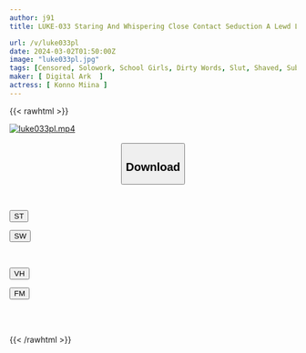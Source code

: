 ```yaml
---
author: j91
title: LUKE-033 Staring And Whispering Close Contact Seduction A Lewd Little Devilish Schoolgirl Who Seduces And Is Too Cute Miina Konno

url: /v/luke033pl
date: 2024-03-02T01:50:00Z
image: "luke033pl.jpg"
tags: [Censored, Solowork, School Girls, Dirty Words, Slut, Shaved, Submissive Men	]
maker: [ Digital Ark  ]
actress: [ Konno Miina ]
---
```



{{< rawhtml >}}

<div class="video" data-videoid="mwoOJRlj8PFGvW">
    <a href="javascript:;">
        <img src="/v/luke033pl/luke033pl.jpg" width="WIDTH" height="HEIGHT" alt="luke033pl.mp4" loading="lazy">
    </a>
</div>

<script type="text/javascript" src="https://j91.asia/asset/on-demand-st.js"></script>

<br>
  <link rel="stylesheet" href="https://j91.asia/asset/bs5.css">
  
  <center>
  <button class="btn btn-primary" type="button" data-bs-toggle="collapse" data-bs-target=".multi-collapse" aria-expanded="false" aria-controls="multiCollapseExample1 multiCollapseExample2"><h2>Download</h2></button></center>
</p>
<div class="row">
  <div class="col">
    <div class="collapse multi-collapse" id="multiCollapseExample1">
      <div class="card card-body">
	      	      <br>
<div class="buttons">  
<p><a href="https://streamtape.to/v/mwoOJRlj8PFGvW" target="_blank"><button class="btn-hover color-3"><i class="fa fa-download"></i> ST</button></a></p>
<p><a href="https://cdnwish.com/1ybmlqcumc4s" target="_blank"><button class="btn-hover color-2"><i class="fa fa-download"></i> SW</button></a></p></div>
    </div>
  </div>
</div>
  <div class="col">
    <div class="collapse multi-collapse" id="multiCollapseExample2">
      <div class="card card-body">
	      <br>
<div class="buttons">
<p><a href="https://vidhidepro.com/f/wixnry8umfcw"><button class="btn-hover color-9"><i class="fa fa-download"></i> VH</button></a></p>
<p><a href="https://filemoon.sx/d/drxpruzon07x"><button class="btn-hover color-8"><i class="fa fa-download"></i> FM</button></a></p></div>
<br><br>
      </div>
    </div>
  </div>
</div>

{{< /rawhtml >}}